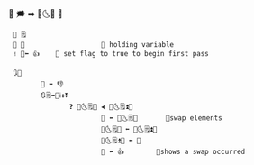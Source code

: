 ﻿🚫 🗯 ➡️ 🔢🌜🌛  📅

     🔢 🗒        
     🔢 📂                   💭 holding variable
     ✌️ 🚩⬅️ 👍    💭 set flag to true to begin first pass

     🔃🚩
            🚩 ⬅️ 👎
            🔃🗒➡️📅ℹ️↕️⏬
                   ❓ 📅🌜🗒🌛 ◀️ 📅🌜🗒⏫🌛 
                           📂 ⬅️ 📅🌜🗒🌛       💭swap elements
                           📅🌜🗒🌛 ⬅️ 📅🌜🗒⏫🌛
                           📅🌜🗒⏫🌛 ⬅️ 📂
                           🚩 ⬅️ 👍        💭shows a swap occurred